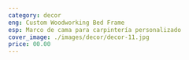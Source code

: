 ```yaml
---
category: decor
eng: Custom Woodworking Bed Frame
esp: Marco de cama para carpintería personalizado
cover_image: ./images/decor/decor-11.jpg
price: 00.00
---
```

 

